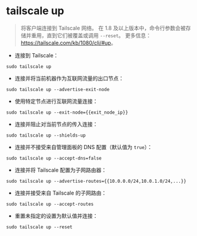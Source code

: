 # tailscale up

> 将客户端连接到 Tailscale 网络。
> 在 1.8 及以上版本中，命令行参数会被存储并重用，直到它们被覆盖或调用 `--reset`。
> 更多信息：<https://tailscale.com/kb/1080/cli/#up>。

- 连接到 Tailscale：

`sudo tailscale up`

- 连接并将当前机器作为互联网流量的出口节点：

`sudo tailscale up --advertise-exit-node`

- 使用特定节点进行互联网流量连接：

`sudo tailscale up --exit-node={{exit_node_ip}}`

- 连接并阻止对当前节点的传入连接：

`sudo tailscale up --shields-up`

- 连接并不接受来自管理面板的 DNS 配置（默认值为 `true`）：

`sudo tailscale up --accept-dns=false`

- 连接并将 Tailscale 配置为子网路由器：

`sudo tailscale up --advertise-routes={{10.0.0.0/24,10.0.1.0/24,...}}`

- 连接并接受来自 Tailscale 的子网路由：

`sudo tailscale up --accept-routes`

- 重置未指定的设置为默认值并连接：

`sudo tailscale up --reset`